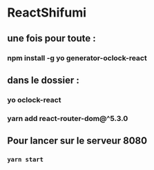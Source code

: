 # ReactShifumi

## une fois pour toute :

### npm install -g yo generator-oclock-react  


## dans le dossier :

### yo oclock-react  
### yarn add react-router-dom@^5.3.0  

## Pour lancer sur le serveur 8080  

### `yarn start ` 
